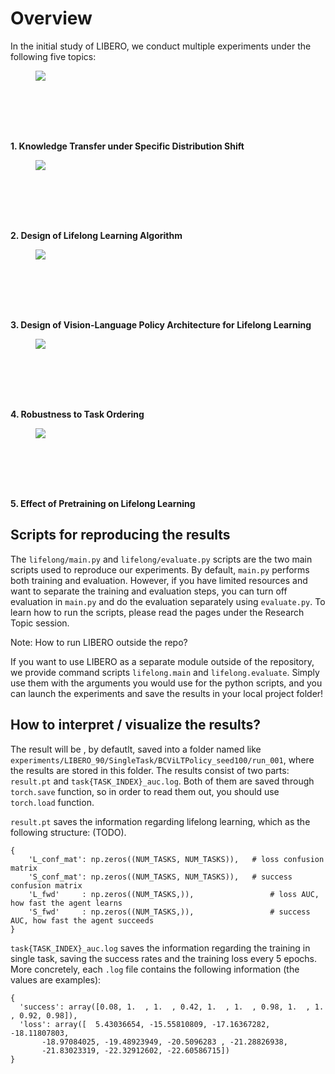 # Overview
In the initial study of LIBERO, we conduct multiple experiments under the following five topics:

<div class="container">
  <div class="row">
    <div class="col-md-8 col-lg-6">
      <figure>
        <div class="image" >
          <img src="../../_images/study_1.png" class="img-fluid">
        </div>
      </figure>
    </div>
    <div class="col-md-4 col-lg-6">
      <br>
      <br>
      <br>
      <br>
      <p><b>1. Knowledge Transfer under Specific Distribution Shift</b></p>
    </div>
    </div>

  <div class="row">
    <div class="col-md-8 col-lg-6">
      <figure>
        <div class="image" >
          <img src="../../_images/study_2.png" class="img-fluid">
        </div>
      </figure>
    </div>
    <div class="col-md-4 col-lg-6">
      <br>
      <br>
      <br>
      <br>
      <p><b>2. Design of Lifelong Learning Algorithm</b></p>
    </div>
    </div>
  <div class="row">
    <div class="col-md-8 col-lg-6">
      <figure>
        <div class="image" >
          <img src="../../_images/study_3.png" class="img-fluid">
        </div>
      </figure>
    </div>
    <div class="col-md-4 col-lg-6">
      <br>
      <br>
      <br>
      <br>
      <p><b>3. Design of Vision-Language Policy Architecture for Lifelong Learning</b></p>
    </div>
  </div>
  <div class="row">
    <div class="col-md-8 col-lg-6">
      <figure>
        <div class="image" >
          <img src="../../_images/study_4.png" class="img-fluid">
        </div>
      </figure>
    </div>
    <div class="col-md-4 col-lg-6">
      <br>
      <br>
      <br>
      <br>
      <p><b>4. Robustness to Task Ordering</b></p>
    </div>
    </div>
  <div class="row">
    <div class="col-md-8 col-lg-6">
      <figure>
        <div class="image" >
          <img src="../../_images/study_5.png" class="img-fluid">
        </div>
      </figure>
    </div>
    <div class="col-md-4 col-lg-6">
      <br>
      <br>
      <br>
      <br>
      <p><b>5. Effect of Pretraining on Lifelong Learning</b></p>
    </div>
  </div>
</div>

## Scripts for reproducing the results

The `lifelong/main.py` and `lifelong/evaluate.py` scripts are the two main scripts used to reproduce our experiments. By default, `main.py` performs both training and evaluation. However, if you have limited resources and want to separate the training and evaluation steps, you can turn off evaluation in `main.py` and do the evaluation separately using `evaluate.py`. To learn how to run the scripts, please read the pages under the Research Topic session.


<div class="admonition note">
<p class="admonition-title">Note: How to run LIBERO outside the repo?</p>

If you want to use LIBERO as a separate module outside of the repository, we provide command scripts `lifelong.main` and `lifelong.evaluate`. Simply use them with the arguments you would use for the python scripts, and you can launch the experiments and save the results in your local project folder!


</div>


## How to interpret / visualize the results?

The result will be , by defautlt, saved into a folder named like `experiments/LIBERO_90/SingleTask/BCViLTPolicy_seed100/run_001`, where the results are stored in this folder. The results consist of two parts: `result.pt` and `task{TASK_INDEX}_auc.log`. Both of them are saved through `torch.save` function, so in order to read them out, you should use `torch.load` function.

`result.pt` saves the information regarding lifelong learning, which as the following structure: (TODO).
```
{
    'L_conf_mat': np.zeros((NUM_TASKS, NUM_TASKS)),   # loss confusion matrix
    'S_conf_mat': np.zeros((NUM_TASKS, NUM_TASKS)),   # success confusion matrix
    'L_fwd'     : np.zeros((NUM_TASKS,)),                 # loss AUC, how fast the agent learns
    'S_fwd'     : np.zeros((NUM_TASKS,)),                 # success AUC, how fast the agent succeeds
}
```

`task{TASK_INDEX}_auc.log` saves the information regarding the training in single task, saving the success rates and the training loss every 5 epochs. More concretely, each `.log` file contains the following information (the values are examples):
```
{
  'success': array([0.08, 1.  , 1.  , 0.42, 1.  , 1.  , 0.98, 1.  , 1.  , 0.92, 0.98]), 
  'loss': array([  5.43036654, -15.55810809, -17.16367282, -18.11807803,
       -18.97084025, -19.48923949, -20.5096283 , -21.28826938,
       -21.83023319, -22.32912602, -22.60586715])
}
```